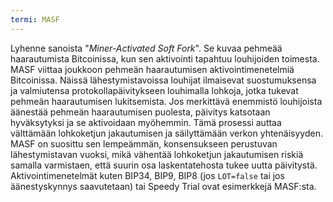```yaml
---
termi: MASF
---
```


Lyhenne sanoista "*Miner-Activated Soft Fork*". Se kuvaa pehmeää haarautumista Bitcoinissa, kun sen aktivointi tapahtuu louhijoiden toimesta. MASF viittaa joukkoon pehmeän haarautumisen aktivointimenetelmiä Bitcoinissa. Näissä lähestymistavoissa louhijat ilmaisevat suostumuksensa ja valmiutensa protokollapäivitykseen louhimalla lohkoja, jotka tukevat pehmeän haarautumisen lukitsemista. Jos merkittävä enemmistö louhijoista äänestää pehmeän haarautumisen puolesta, päivitys katsotaan hyväksytyksi ja se aktivoidaan myöhemmin. Tämä prosessi auttaa välttämään lohkoketjun jakautumisen ja säilyttämään verkon yhtenäisyyden. MASF on suosittu sen lempeämmän, konsensukseen perustuvan lähestymistavan vuoksi, mikä vähentää lohkoketjun jakautumisen riskiä samalla varmistaen, että suurin osa laskentatehosta tukee uutta päivitystä. Aktivointimenetelmät kuten BIP34, BIP9, BIP8 (jos `LOT=false` tai jos äänestyskynnys saavutetaan) tai Speedy Trial ovat esimerkkejä MASF:sta.